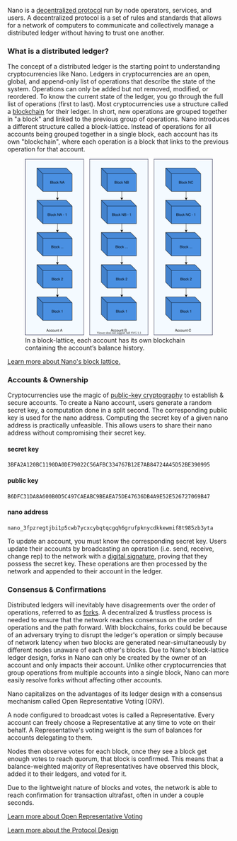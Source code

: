 Nano is a <a href="https://en.wikipedia.org/wiki/Decentralized_computing#Peer-to-peer" target="_blank">decentralized protocol</a> run by node operators, services, and users. A decentralized protocol is a set of rules and standards that allows for a network of computers to communicate and collectively manage a distributed ledger without having to trust one another.

### What is a distributed ledger?

The concept of a distributed ledger is the starting point to understanding cryptocurrencies like Nano. Ledgers in cryptocurrencies are an open, global, and append-only list of operations that describe the state of the system. Operations can only be added but not removed, modified, or reordered. To know the current state of the ledger, you go through the full list of operations (first to last). Most cryptocurrencies use a structure called a <a href="https://en.wikipedia.org/wiki/Blockchain" target="_blank">blockchain</a> for their ledger. In short, new operations are grouped together in "a block" and linked to the previous group of operations. Nano introduces a different structure called a block-lattice. Instead of operations for all accounts being grouped together in a single block, each account has its own "blockchain", where each operation is a block that links to the previous operation for that account.

<figure>
    <img src='/resources/account-chains.svg' />
    <figcaption>In a block-lattice, each account has its own blockchain containing the account’s balance history.</figcaption>
</figure>

<a href="https://docs.nano.org/protocol-design/ledger/" target="_blank">Learn more about Nano's block lattice.</a>

### Accounts & Ownership

Cryptocurrencies use the magic of <a href="https://en.wikipedia.org/wiki/Public-key_cryptography" target="_blank">public-key cryptography</a> to establish & secure accounts. To create a Nano account, users generate a random secret key, a computation done in a split second. The corresponding public key is used for the nano address. Computing the secret key of a given nano address is practically unfeasible. This allows users to share their nano address without compromising their secret key.

#### secret key

```
3BFA2A120BC1190DA0DE79022C56AFBC334767B12E7AB84724A45D52BE390995
```

#### public key

```
B6DFC31DA8A600B0D5C497CAEABC9BEAEA75DE47636DB4A9E52E526727069B47
```

#### nano address

```
nano_3fpzregtjbi1p5cwb7ycxcybqtqcgqh6grufpknycdkkewmif8t985zb3yta
```

To update an account, you must know the corresponding secret key. Users update their accounts by broadcasting an operation (i.e. send, receive, change rep) to the network with a <a href="https://en.wikipedia.org/wiki/Digital_signature" target="_blank">digital signature</a>, proving that they possess the secret key. These operations are then processed by the network and appended to their account in the ledger.

### Consensus & Confirmations

Distributed ledgers will inevitably have disagreements over the order of operations, referred to as <a href="https://en.wikipedia.org/wiki/Fork_(blockchain)" target="_blank">forks</a>. A decentralized & trustless process is needed to ensure that the network reaches consensus on the order of operations and the path forward. With blockchains, forks could be because of an adversary trying to disrupt the ledger's operation or simply because of network latency when two blocks are generated near-simultaneously by different nodes unaware of each other's blocks. Due to Nano's block-lattice ledger design, forks in Nano can only be created by the owner of an account and only impacts their account. Unlike other cryptocurrencies that group operations from multiple accounts into a single block, Nano can more easily resolve forks without affecting other accounts.

Nano capitalizes on the advantages of its ledger design with a consensus mechanism called Open Representative Voting (ORV).

A node configured to broadcast votes is called a Representative. Every account can freely choose a Representative at any time to vote on their behalf. A Representative's voting weight is the sum of balances for accounts delegating to them.

Nodes then observe votes for each block, once they see a block get enough votes to reach quorum, that block is confirmed. This means that a balance-weighted majority of Representatives have observed this block, added it to their ledgers, and voted for it.

Due to the lightweight nature of blocks and votes, the network is able to reach confirmation for transaction ultrafast, often in under a couple seconds.

<a href="https://docs.nano.org/protocol-design/orv-consensus/" target="_blank">Learn more about Open Representative Voting</a>

<a href="https://docs.nano.org/protocol-design/introduction/" target="_blank">Learn more about the Protocol Design</a>
